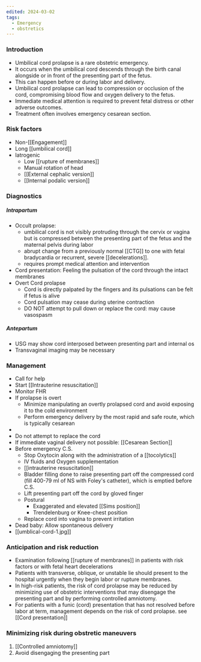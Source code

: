 ```yaml
---
edited: 2024-03-02
tags:
  - Emergency
  - obstretics
---
```

### Introduction  
- Umbilical cord prolapse is a rare obstetric emergency.
- It occurs when the umbilical cord descends through the birth canal alongside or in front of the presenting part of the fetus.
- This can happen before or during labor and delivery.
- Umbilical cord prolapse can lead to compression or occlusion of the cord, compromising blood flow and oxygen delivery to the fetus.
- Immediate medical attention is required to prevent fetal distress or other adverse outcomes.
- Treatment often involves emergency cesarean section.
### Risk factors
- Non-[[Engagement]] 
- Long [[umbilical cord]] 
- Iatrogenic
	- Low [[rupture of membranes]]
	- Manual rotation of head
	- [[External cephalic version]]
	- [[Internal podalic version]] 

### Diagnostics
##### Intrapartum
- Occult prolapse: 
	- umbilical cord is not visibly protruding through the cervix or vagina but is compressed between the presenting part of the fetus and the maternal pelvis during labor
	- abrupt change from a previously normal [[CTG]] to one with fetal bradycardia or recurrent, severe [[decelerations]]. 
	- requires prompt medical attention and intervention
- Cord presentation: Feeling the pulsation of the cord through the  intact membranes
- Overt Cord prolapse
	- Cord is directly palpated by the fingers and its pulsations can be felt if fetus is alive
	- Cord pulsation may cease during uterine contraction
	- DO NOT attempt to pull down or replace the cord: may cause vasospasm 

##### Antepartum
- USG may show cord interposed between presenting part and internal os
- Transvaginal imaging may be necessary

### Management
- Call for help
- Start [[Intrauterine resuscitation]]
- Monitor FHR
- If prolapse is overt
	- Minimize manipulating an overtly prolapsed cord and avoid exposing it to the cold environment
	- Perform emergency delivery by the most rapid and safe route, which is typically cesarean
- 
- Do not attempt to replace the cord
- If immediate vaginal delivery not possible: [[Cesarean Section]] 
- Before emergency C.S.
	- Stop Oxytocin along with the administration of a [[tocolytics]] 
	- IV fluids and Oxygen supplementation
	- [[intrauterine resuscitation]] 
	- Bladder filling done to raise presenting part off the compressed cord (fill 400-79 ml of NS with Foley's catheter), which is emptied before C.S.
	- Lift presenting part off the cord by gloved finger
	- Postural
		- Exaggerated and elevated [[Sims position]]
		- Trendelenburg or Knee-chest position
	- Replace cord into vagina to prevent irritation
- Dead baby: Allow spontaneous delivery
- [[umblical-cord-1.jpg]]

### Anticipation and risk reduction
- Examination following [[rupture of membranes]] in patients with risk factors or with fetal heart decelerations
- Patients with transverse, oblique, or unstable lie should present to the hospital urgently when they begin labor or rupture membranes.
- In high-risk patients, the risk of cord prolapse may be reduced by minimizing use of obstetric interventions that may disengage the presenting part and by performing controlled amniotomy.
- For patients with a funic (cord) presentation that has not resolved before labor at term, management depends on the risk of cord prolapse. see [[Cord presentation]] 

### Minimizing risk during obstretic maneuvers
1. [[Controlled amniotomy]]
2. Avoid disengaging the presenting part